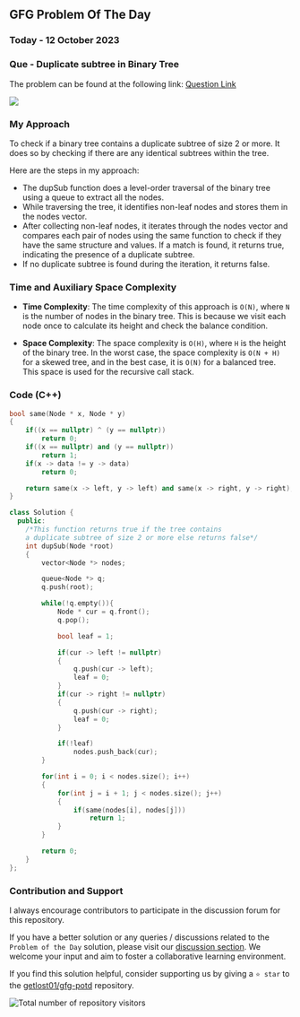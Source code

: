 ## GFG Problem Of The Day

### Today - 12 October 2023
### Que - Duplicate subtree in Binary Tree

The problem can be found at the following link: [Question Link](https://practice.geeksforgeeks.org/problems/duplicate-subtree-in-binary-tree/1)

![](https://badgen.net/badge/Level/Medium/yellow)

### My Approach

To check if a binary tree contains a duplicate subtree of size 2 or more. It does so by checking if there are any identical subtrees within the tree.

Here are the steps in my approach:
- The dupSub function does a level-order traversal of the binary tree using a queue to extract all the nodes.
- While traversing the tree, it identifies non-leaf nodes and stores them in the nodes vector.
- After collecting non-leaf nodes, it iterates through the nodes vector and compares each pair of nodes using the same function to check if they have the same structure and values. If a match is found, it returns true, indicating the presence of a duplicate subtree.
- If no duplicate subtree is found during the iteration, it returns false.


### Time and Auxiliary Space Complexity

- **Time Complexity**: The time complexity of this approach is `O(N)`, where `N` is the number of nodes in the binary tree. This is because we visit each node once to calculate its height and check the balance condition.

- **Space Complexity**: The space complexity is `O(H)`, where `H` is the height of the binary tree. In the worst case, the space complexity is `O(N + H)` for a skewed tree, and in the best case, it is `O(N)` for a balanced tree. This space is used for the recursive call stack.

### Code (C++)

```cpp
bool same(Node * x, Node * y)
{
    if((x == nullptr) ^ (y == nullptr))
        return 0;
    if((x == nullptr) and (y == nullptr))
        return 1;
    if(x -> data != y -> data)
        return 0;

    return same(x -> left, y -> left) and same(x -> right, y -> right);
}

class Solution {
  public:
    /*This function returns true if the tree contains 
    a duplicate subtree of size 2 or more else returns false*/
    int dupSub(Node *root)
    {
        vector<Node *> nodes;

        queue<Node *> q;
        q.push(root);

        while(!q.empty()){
            Node * cur = q.front();
            q.pop();

            bool leaf = 1;

            if(cur -> left != nullptr)
            {
                q.push(cur -> left);
                leaf = 0;
            }
            if(cur -> right != nullptr)
            {
                q.push(cur -> right);
                leaf = 0;
            }

            if(!leaf)
                nodes.push_back(cur);
        }

        for(int i = 0; i < nodes.size(); i++)
        {
            for(int j = i + 1; j < nodes.size(); j++)
            {
                if(same(nodes[i], nodes[j]))
                    return 1;
            }
        }

        return 0;
    }
};
```
### Contribution and Support

I always encourage contributors to participate in the discussion forum for this repository.

If you have a better solution or any queries / discussions related to the `Problem of the Day` solution, please visit our [discussion section](https://github.com/getlost01/gfg-potd/discussions). We welcome your input and aim to foster a collaborative learning environment.

If you find this solution helpful, consider supporting us by giving a `⭐ star` to the [getlost01/gfg-potd](https://github.com/getlost01/gfg-potd) repository.


![Total number of repository visitors](https://komarev.com/ghpvc/?username=gl01potdgfg&color=blue&&label=Visitors)
